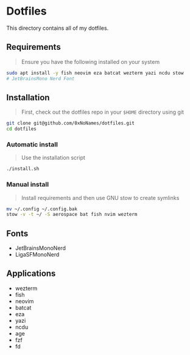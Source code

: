 # Dotfiles

This directory contains all of my dotfiles.

## Requirements

> Ensure you have the following installed on your system

```bash
sudo apt install -y fish neovim eza batcat wezterm yazi ncdu stow
# JetBrainsMono Nerd Font
```

## Installation

> First, check out the dotfiles repo in your `$HOME` directory using git

```bash
git clone git@github.com/0xNoNames/dotfiles.git
cd dotfiles
```

### Automatic install

> Use the installation script

```bash
./install.sh
```

### Manual install

> Install requirements and then use GNU stow to create symlinks

```bash
mv ~/.config ~/.config.bak
stow -v -t ~/ -S aerospace bat fish nvim wezterm
```

## Fonts

- JetBrainsMonoNerd
- LigaSFMonoNerd

## Applications

- wezterm
- fish
- neovim
- batcat
- eza
- yazi
- ncdu
- age
- fzf
- fd
